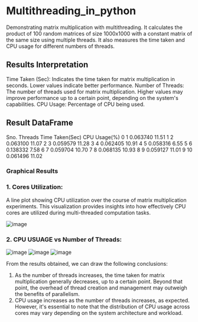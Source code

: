 # Multithreading_in_python

Demonstrating matrix multiplication with multithreading. It calculates the product of 100 random matrices of size 1000x1000 with a constant matrix of the same size using multiple threads. It also measures the time taken and CPU usage for different numbers of threads.

## Results Interpretation

Time Taken (Sec): Indicates the time taken for matrix multiplication in seconds. Lower values indicate better performance.
Number of Threads: The number of threads used for matrix multiplication. Higher values may improve performance up to a certain point, depending on the system's capabilities.
CPU Usage: Percentage of CPU being used.

## Result DataFrame


Sno.        Threads        Time Taken(Sec)        CPU Usage(%)
0        1          0.063740          11.51
1        2          0.063100          11.07
2        3          0.059579          11.28
3        4          0.062405          10.91
4        5          0.058316           6.55
5        6          0.138332           7.58
6        7          0.059704          10.70
7        8          0.068135          10.93
8        9          0.059127          11.01
9       10          0.061496          11.02

### Graphical Results
### 1. Cores Utilization: 
A line plot showing CPU utilization over the course of matrix multiplication experiments. This visualization provides insights into how effectively CPU cores are utilized during multi-threaded computation tasks.

![image](https://github.com/jaisika22/Multithreading_in_python/assets/107528387/3a2f9075-e0e3-4275-abd5-b8706b691cb6)



### 2. CPU USUAGE vs Number of Threads:

![image](https://github.com/jaisika22/Multithreading_in_python/assets/107528387/31bd1867-f1ee-4d2a-973f-6150e4190f8b)
![image](https://github.com/jaisika22/Multithreading_in_python/assets/107528387/ac34c513-72f9-4979-bf2b-edc408695444)
![image](https://github.com/jaisika22/Multithreading_in_python/assets/107528387/504e321b-6b0a-4252-99dc-c817ed63b13d)


From the results obtained, we can draw the following conclusions:

1. As the number of threads increases, the time taken for matrix multiplication generally decreases, up to a certain point. Beyond that point, the overhead of thread creation and management may outweigh the benefits of parallelism.
2. CPU usage increases as the number of threads increases, as expected. However, it's essential to note that the distribution of CPU usage across cores may vary depending on the system architecture and workload.
